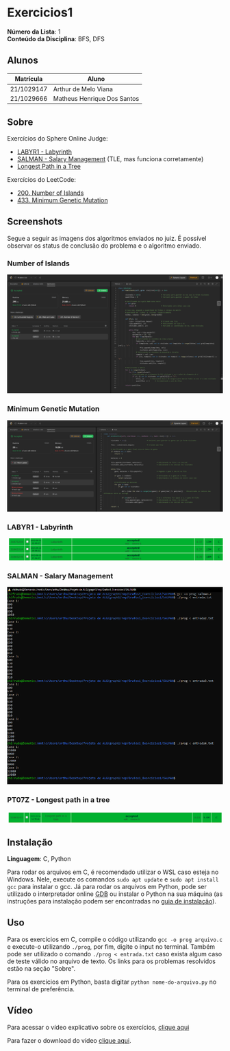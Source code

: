 # Exercicios1

**Número da Lista**: 1<br>
**Conteúdo da Disciplina**: BFS, DFS<br>

## Alunos

| Matrícula  | Aluno                       |
| ---------- | --------------------------- |
| 21/1029147 | Arthur de Melo Viana        |
| 21/1029666 | Matheus Henrique Dos Santos |

## Sobre

Exercícios do Sphere Online Judge:

- [LABYR1 - Labyrinth](https://www.spoj.com/problems/LABYR1/)
- [SALMAN - Salary Management](https://www.spoj.com/problems/SALMAN/) (TLE, mas funciona corretamente)
- [Longest Path in a Tree](https://www.spoj.com/problems/PT07Z/)

Exercícios do LeetCode:

- [200. Number of Islands](https://leetcode.com/problems/number-of-islands/description/)
- [433. Minimum Genetic Mutation](https://leetcode.com/problems/minimum-genetic-mutation/description/)

## Screenshots

Segue a seguir as imagens dos algoritmos enviados no juiz. É possível observar os status de conclusão do problema e o algoritmo enviado.

### Number of Islands

![Imagem do problema 200 do LeetCode](assets/200.png)

### Minimum Genetic Mutation

![Imagem do problema 433 do LeetCode](assets/433.png)

### LABYR1 - Labyrinth

![Imagem do LABYR1](assets/LABYR1.png)

### SALMAN - Salary Management

![Imagem do SALMAN](assets/SALMAN.png)

### PT07Z - Longest path in a tree

![Imagem do PT07Z](assets/PT07Z.png)

## Instalação

**Linguagem**: C, Python<br>

Para rodar os arquivos em C, é recomendado utilizar o WSL caso esteja no Windows. Nele, execute os comandos `sudo apt update` e `sudo apt install gcc` para instalar o gcc. Já para rodar os arquivos em Python, pode ser utilizado o interpretador online [GDB](https://www.onlinegdb.com/) ou instalar o Python na sua máquina (as instruções para instalação podem ser encontradas no [guia de instalação](https://wiki.python.org/moin/BeginnersGuide/Download)).

## Uso

Para os exercícios em C, compile o código utilizando `gcc -o prog arquivo.c` e execute-o utilizando `./prog`, por fim, digite o input no terminal. Também pode ser utilizado o comando `./prog < entrada.txt` caso exista algum caso de teste válido no arquivo de texto. Os links para os problemas resolvidos estão na seção "Sobre".

Para os exercícios em Python, basta digitar `python nome-do-arquivo.py` no terminal de preferência.

## Vídeo

Para acessar o vídeo explicativo sobre os exercícios, [clique aqui](https://www.youtube.com/embed/QtV_EL3F_YE)


Para fazer o download do vídeo [clique aqui](assets/video-explicativo-grafos1.mp4).